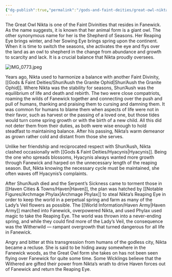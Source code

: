 ```yaml
---
{"dg-publish":true,"permalink":"/gods-and-faint-deities/great-owl-nikta/"}
---
```



The Great Owl Nikta is one of the Faint Divinities that resides in Fanewick. As the name suggests, it is known that her animal form is a giant owl. The other synonymous name for her is the Shepherd of Seasons. Her Reaping Eye brings winter, and her Sowing Eye brings spring upon the continent. When it is time to switch the seasons, she activates the eye and flys over the land as an owl to shepherd in the change from abundance and growth to scarcity and lack. It is a crucial balance that Nikta proudly oversees.

![IMG_0773.jpeg](/img/user/_Assets/IMG_0773.jpeg)

Years ago, Nikta used to harmonize a balance with another Faint Divinity, [[Gods & Faint Deities/Shun’Aush the Granite Ophid\|Shun’Aush the Granite Ophid]]. Where Nikta was the stability for seasons, Shun’Aush was the equilibrium of life and death and rebirth. The two were close compatriots, roaming the wilds of Fanewick together and connecting over the push and pull of humans, thanking and praising them to cursing and damning them. It was common for humans to blame them when aspects of life were not in their favor, such as harvest or the passing of a loved one, but those tides would turn come spring growth or with the birth of a new child. All this did not deter them from their duties, as both were wise enough to hold steadfast to maintaining balance. After his passing, Nikta’s warm demeanor as grown rather cold and distant from those she serves.

Unlike her friendship and reciprocated respect with Shun’Aush, Nikta clashed occasionally with [[Gods & Faint Deities/Hyacynis\|Hyacynis]]. Being the one who spreads blossoms, Hyacynis always wanted more growth through Fanewick and harped on the unnecessary length of the reaping season. But, Nikta knowing the necessary cycle must be maintained, she often waves off Hyacynis’s complaints.

After Shun’Aush died and the Serpent’s Sickness came to torment those in [[Haven Cities & Towns/Haven\|Haven]], the plan was hatched by [[Notable Figures/Archmage Phylax\|Archmage Phylax]] to steal Nikta’s Reaping Eye in order to keep the world in a perpetual spring and farm as many of the Lady’s Veil flowers as possible. The [[World Information/Haven Army\|Haven Army]] marched into Fanewick, overpowered Nikta, and used Phylax used magic to take the Reaping Eye. The world was thrown into a never-ending spring, and while they could find more of the Lady’s Veil, the consequence was the Witherwild — rampant overgrowth that turned dangerous for all life in Fanewick.

Angry and bitter at this transgression from humans of the godless city, Nikta became a recluse. She is said to be hiding away somewhere in the Fanewick woods, as the Great Owl form she takes on has not been seen flying over Fanewick for quite some time. Some Wicklings believe that the Withered are gifted their power from Nikta’s wrath to drive Haven forces out of Fanewick and return the Reaping Eye.